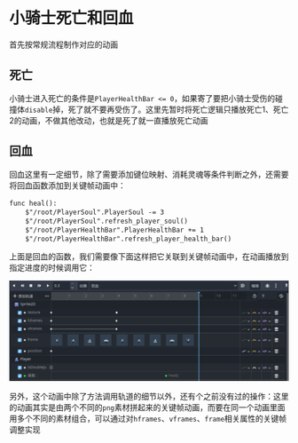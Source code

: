 # 小骑士死亡和回血

首先按常规流程制作对应的动画

## 死亡

小骑士进入死亡的条件是`PlayerHealthBar <= 0`，如果寄了要把小骑士受伤的碰撞体`disable`掉，死了就不要再受伤了。这里先暂时将死亡逻辑只播放死亡1、死亡2的动画，不做其他改动，也就是死了就一直播放死亡动画

## 回血

回血这里有一定细节，除了需要添加键位映射、消耗灵魂等条件判断之外，还需要将回血函数添加到关键帧动画中：

```GDScript
func heal():
    $"/root/PlayerSoul".PlayerSoul -= 3
    $"/root/PlayerSoul".refresh_player_soul()
    $"/root/PlayerHealthBar".PlayerHealthBar += 1
    $"/root/PlayerHealthBar".refresh_player_health_bar()
```

上面是回血的函数，我们需要像下面这样把它关联到关键帧动画中，在动画播放到指定进度的时候调用它：

![alt text](images/小骑士回血关键帧动画.png)

另外，这个动画中除了方法调用轨道的细节以外，还有个之前没有过的操作：这里的动画其实是由两个不同的`png`素材拼起来的关键帧动画，而要在同一个动画里面用多个不同的素材组合，可以通过对`hframes`、`vframes`、`frame`相关属性的关键帧调整实现
